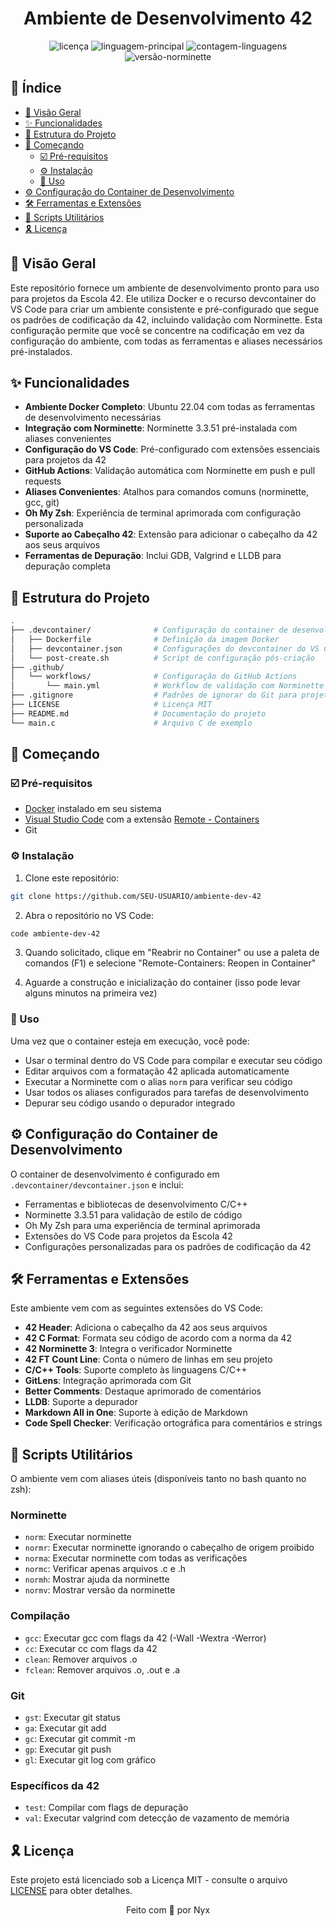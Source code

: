 <p align="left"><h1 align="center">Ambiente de Desenvolvimento 42</h1></p>
<p align="center">
	<img src="https://img.shields.io/badge/licença-MIT-0b96a2?style=flat&logo=opensourceinitiative&logoColor=white" alt="licença">
	<img src="https://img.shields.io/badge/linguagem-Docker-0b96a2?style=flat&logo=docker&logoColor=white" alt="linguagem-principal">
	<img src="https://img.shields.io/badge/linguagem-Shell-0b96a2?style=flat&logo=gnu-bash&logoColor=white" alt="contagem-linguagens">
	<img src="https://img.shields.io/badge/Norminette-v3.3.51-0b96a2?style=flat&logo=42&logoColor=white" alt="versão-norminette">
</p>

## 🔗 Índice

- [📍 Visão Geral](#-visão-geral)
- [✨ Funcionalidades](#-funcionalidades)
- [📁 Estrutura do Projeto](#-estrutura-do-projeto)
- [🚀 Começando](#-começando)
  - [☑️ Pré-requisitos](#-pré-requisitos)
  - [⚙️ Instalação](#-instalação)
  - [🤖 Uso](#-uso)
- [⚙️ Configuração do Container de Desenvolvimento](#-configuração-do-container-de-desenvolvimento)
- [🛠️ Ferramentas e Extensões](#-ferramentas-e-extensões)
- [🧰 Scripts Utilitários](#-scripts-utilitários)
- [🎗 Licença](#-licença)

## 📍 Visão Geral

Este repositório fornece um ambiente de desenvolvimento pronto para uso para projetos da Escola 42. Ele utiliza Docker e o recurso devcontainer do VS Code para criar um ambiente consistente e pré-configurado que segue os padrões de codificação da 42, incluindo validação com Norminette. Esta configuração permite que você se concentre na codificação em vez da configuração do ambiente, com todas as ferramentas e aliases necessários pré-instalados.

## ✨ Funcionalidades

- **Ambiente Docker Completo**: Ubuntu 22.04 com todas as ferramentas de desenvolvimento necessárias
- **Integração com Norminette**: Norminette 3.3.51 pré-instalada com aliases convenientes
- **Configuração do VS Code**: Pré-configurado com extensões essenciais para projetos da 42
- **GitHub Actions**: Validação automática com Norminette em push e pull requests
- **Aliases Convenientes**: Atalhos para comandos comuns (norminette, gcc, git)
- **Oh My Zsh**: Experiência de terminal aprimorada com configuração personalizada
- **Suporte ao Cabeçalho 42**: Extensão para adicionar o cabeçalho da 42 aos seus arquivos
- **Ferramentas de Depuração**: Inclui GDB, Valgrind e LLDB para depuração completa

## 📁 Estrutura do Projeto

```sh
.
├── .devcontainer/              # Configuração do container de desenvolvimento
│   ├── Dockerfile              # Definição da imagem Docker
│   ├── devcontainer.json       # Configurações do devcontainer do VS Code
│   └── post-create.sh          # Script de configuração pós-criação
├── .github/
│   └── workflows/              # Configuração do GitHub Actions
│       └── main.yml            # Workflow de validação com Norminette
├── .gitignore                  # Padrões de ignorar do Git para projetos em C
├── LICENSE                     # Licença MIT
├── README.md                   # Documentação do projeto
└── main.c                      # Arquivo C de exemplo
```

## 🚀 Começando

### ☑️ Pré-requisitos

- [Docker](https://www.docker.com/products/docker-desktop/) instalado em seu sistema
- [Visual Studio Code](https://code.visualstudio.com/) com a extensão [Remote - Containers](https://marketplace.visualstudio.com/items?itemName=ms-vscode-remote.remote-containers)
- Git

### ⚙️ Instalação

1. Clone este repositório:
```sh
git clone https://github.com/SEU-USUARIO/ambiente-dev-42
```

2. Abra o repositório no VS Code:
```sh
code ambiente-dev-42
```

3. Quando solicitado, clique em "Reabrir no Container" ou use a paleta de comandos (F1) e selecione "Remote-Containers: Reopen in Container"

4. Aguarde a construção e inicialização do container (isso pode levar alguns minutos na primeira vez)

### 🤖 Uso

Uma vez que o container esteja em execução, você pode:

- Usar o terminal dentro do VS Code para compilar e executar seu código
- Editar arquivos com a formatação 42 aplicada automaticamente
- Executar a Norminette com o alias `norm` para verificar seu código
- Usar todos os aliases configurados para tarefas de desenvolvimento
- Depurar seu código usando o depurador integrado

## ⚙️ Configuração do Container de Desenvolvimento

O container de desenvolvimento é configurado em `.devcontainer/devcontainer.json` e inclui:

- Ferramentas e bibliotecas de desenvolvimento C/C++
- Norminette 3.3.51 para validação de estilo de código
- Oh My Zsh para uma experiência de terminal aprimorada
- Extensões do VS Code para projetos da Escola 42
- Configurações personalizadas para os padrões de codificação da 42

## 🛠️ Ferramentas e Extensões

Este ambiente vem com as seguintes extensões do VS Code:

- **42 Header**: Adiciona o cabeçalho da 42 aos seus arquivos
- **42 C Format**: Formata seu código de acordo com a norma da 42
- **42 Norminette 3**: Integra o verificador Norminette
- **42 FT Count Line**: Conta o número de linhas em seu projeto
- **C/C++ Tools**: Suporte completo às linguagens C/C++
- **GitLens**: Integração aprimorada com Git
- **Better Comments**: Destaque aprimorado de comentários
- **LLDB**: Suporte a depurador
- **Markdown All in One**: Suporte à edição de Markdown
- **Code Spell Checker**: Verificação ortográfica para comentários e strings

## 🧰 Scripts Utilitários

O ambiente vem com aliases úteis (disponíveis tanto no bash quanto no zsh):

### Norminette
- `norm`: Executar norminette
- `normr`: Executar norminette ignorando o cabeçalho de origem proibido
- `norma`: Executar norminette com todas as verificações
- `normc`: Verificar apenas arquivos .c e .h
- `normh`: Mostrar ajuda da norminette
- `normv`: Mostrar versão da norminette

### Compilação
- `gcc`: Executar gcc com flags da 42 (-Wall -Wextra -Werror)
- `cc`: Executar cc com flags da 42
- `clean`: Remover arquivos .o
- `fclean`: Remover arquivos .o, .out e .a

### Git
- `gst`: Executar git status
- `ga`: Executar git add
- `gc`: Executar git commit -m
- `gp`: Executar git push
- `gl`: Executar git log com gráfico

### Específicos da 42
- `test`: Compilar com flags de depuração
- `val`: Executar valgrind com detecção de vazamento de memória

## 🎗 Licença

Este projeto está licenciado sob a Licença MIT - consulte o arquivo [LICENSE](LICENSE) para obter detalhes.

<p align="center">Feito com 💜 por Nyx</p>